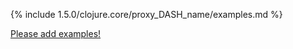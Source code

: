 {% include 1.5.0/clojure.core/proxy_DASH_name/examples.md %}

[Please add examples!](https://github.com/arrdem/grimoire/edit/master/_includes/1.6.0/clojure.core/proxy_DASH_name/examples.md)
